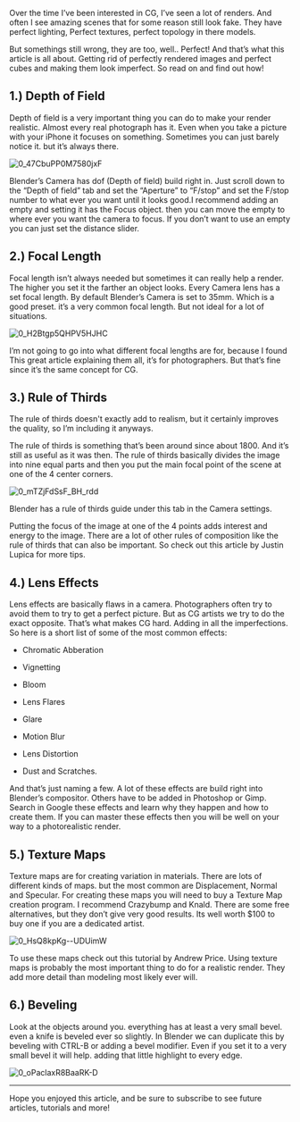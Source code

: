 Over the time I’ve been interested in CG, I’ve seen a lot of renders. And often I see amazing scenes that for some reason still look fake. They have perfect lighting, Perfect textures, perfect topology in there models.

But somethings still wrong, they are too, well.. Perfect! And that’s what this article is all about. Getting rid of perfectly rendered images and perfect cubes and making them look imperfect. So read on and find out how!

## 1.) Depth of Field

Depth of field is a very important thing you can do to make your render realistic. Almost every real photograph has it. Even when you take a picture with your iPhone it focuses on something. Sometimes you can just barely notice it. but it’s always there.

![0_47CbuPP0M7580jxF](/assets/0_47CbuPP0M7580jxF.png)


Blender’s Camera has dof (Depth of field) build right in. Just scroll down to the “Depth of field” tab and set the “Aperture” to “F/stop” and set the F/stop number to what ever you want until it looks good.I recommend adding an empty and setting it has the Focus object. then you can move the empty to where ever you want the camera to focus. If you don’t want to use an empty you can just set the distance slider.

## 2.) Focal Length

Focal length isn’t always needed but sometimes it can really help a render. The higher you set it the farther an object looks. Every Camera lens has a set focal length. By default Blender’s Camera is set to 35mm. Which is a good preset. it’s a very common focal length. But not ideal for a lot of situations.

![0_H2Btgp5QHPV5HJHC](/assets/0_H2Btgp5QHPV5HJHC.gif)


I’m not going to go into what different focal lengths are for, because I found This great article explaining them all, it’s for photographers. But that’s fine since it’s the same concept for CG.

## 3.) Rule of Thirds

The rule of thirds doesn't exactly add to realism, but it certainly improves the quality, so I’m including it anyways.

The rule of thirds is something that’s been around since about 1800. And it’s still as useful as it was then. The rule of thirds basically divides the image into nine equal parts and then you put the main focal point of the scene at one of the 4 center corners.

![0_mTZjFdSsF_BH_rdd](/assets/0_mTZjFdSsF_BH_rdd.jpg)


Blender has a rule of thirds guide under this tab in the Camera settings.

Putting the focus of the image at one of the 4 points adds interest and energy to the image. There are a lot of other rules of composition like the rule of thirds that can also be important. So check out this article by Justin Lupica for more tips.

## 4.) Lens Effects

Lens effects are basically flaws in a camera. Photographers often try to avoid them to try to get a perfect picture. But as CG artists we try to do the exact opposite. That’s what makes CG hard. Adding in all the imperfections. So here is a short list of some of the most common effects:

- Chromatic Abberation

- Vignetting

- Bloom

- Lens Flares

- Glare

- Motion Blur

- Lens Distortion

- Dust and Scratches.



And that’s just naming a few. A lot of these effects are build right into Blender’s compositor. Others have to be added in Photoshop or Gimp. Search in Google these effects and learn why they happen and how to create them. If you can master these effects then you will be well on your way to a photorealistic render.

## 5.) Texture Maps

Texture maps are for creating variation in materials. There are lots of different kinds of maps. but the most common are Displacement, Normal and Specular. For creating these maps you will need to buy a Texture Map creation program. I recommend Crazybump and Knald. There are some free alternatives, but they don’t give very good results. Its well worth $100 to buy one if you are a dedicated artist.

![0_HsQ8kpKg--UDUimW](/assets/0_HsQ8kpKg--UDUimW.gif)

To use these maps check out this tutorial by Andrew Price. Using texture maps is probably the most important thing to do for a realistic render. They add more detail than modeling most likely ever will.

## 6.) Beveling

Look at the objects around you. everything has at least a very small bevel. even a knife is beveled ever so slightly. In Blender we can duplicate this by beveling with CTRL-B or adding a bevel modifier. Even if you set it to a very small bevel it will help. adding that little highlight to every edge.

![0_oPaclaxR8BaaRK-D](/assets/0_oPaclaxR8BaaRK-D.jpg)

---


Hope you enjoyed this article, and be sure to subscribe to see future articles, tutorials and more!
